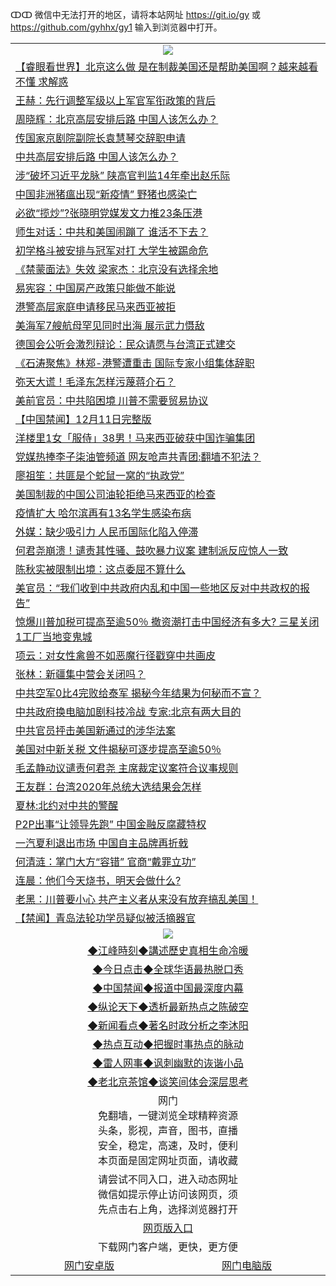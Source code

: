 ↀↀ 微信中无法打开的地区，请将本站网址 https://git.io/gy 或 https://github.com/gyhhx/gy1 输入到浏览器中打开。 

 <table>

  <tr>
    <td colspan="2" align=center><img src="https://cdn.jsdelivr.net/gh/gyoupiodf/im1/20190822-2.jpg"></td>
 </tr>
<tr><td colspan="2" align="left"><a href="https://xball.casa/oo.aspx?name=c1105786&key=eqxowaguscvmxdgc&from=gy">【睿眼看世界】北京这么做 是在制裁美国还是帮助美国啊？越来越看不懂 求解惑</a></td></tr>
<tr><td colspan="2" align="left"><a href="https://xball.casa/oo.aspx?name=c1105882&key=eqxowaguscvmxdgc&from=gy">王赫：先行调整军级以上军官军衔政策的背后</a></td></tr>
<tr><td colspan="2" align="left"><a href="https://xball.casa/oo.aspx?name=c1105834&key=eqxowaguscvmxdgc&from=gy">周晓辉：北京高层安排后路 中国人该怎么办？</a></td></tr>
<tr><td colspan="2" align="left"><a href="https://xball.casa/oo.aspx?name=c1105784&key=eqxowaguscvmxdgc&from=gy">传国家京剧院副院长袁慧琴交辞职申请</a></td></tr>
<tr><td colspan="2" align="left"><a href="https://xball.casa/oo.aspx?name=c1105890&key=eqxowaguscvmxdgc&from=gy">中共高层安排后路 中国人该怎么办？</a></td></tr>
<tr><td colspan="2" align="left"><a href="https://xball.casa/oo.aspx?name=c1105798&key=eqxowaguscvmxdgc&from=gy">涉“破坏习近平龙脉” 陕高官判监14年牵出赵乐际</a></td></tr>
<tr><td colspan="2" align="left"><a href="https://xball.casa/oo.aspx?name=c1105883&key=eqxowaguscvmxdgc&from=gy">中国非洲猪瘟出现“新疫情” 野猪也感染亡</a></td></tr>
<tr><td colspan="2" align="left"><a href="https://xball.casa/oo.aspx?name=c1105884&key=eqxowaguscvmxdgc&from=gy">必欲“揽炒”?张晓明党媒发文力推23条压港</a></td></tr>
<tr><td colspan="2" align="left"><a href="https://xball.casa/oo.aspx?name=c1105803&key=eqxowaguscvmxdgc&from=gy">师生对话：中共和美国闹蹦了 谁活不下去？</a></td></tr>
<tr><td colspan="2" align="left"><a href="https://xball.casa/oo.aspx?name=c1105880&key=eqxowaguscvmxdgc&from=gy">初学格斗被安排与冠军对打 大学生被踢命危</a></td></tr>
<tr><td colspan="2" align="left"><a href="https://xball.casa/oo.aspx?name=c1105879&key=eqxowaguscvmxdgc&from=gy">《禁蒙面法》失效 梁家杰：北京没有选择余地</a></td></tr>
<tr><td colspan="2" align="left"><a href="https://xball.casa/oo.aspx?name=c1105796&key=eqxowaguscvmxdgc&from=gy">易宪容：中国房产政策只能做不能说</a></td></tr>
<tr><td colspan="2" align="left"><a href="https://xball.casa/oo.aspx?name=c1105863&key=eqxowaguscvmxdgc&from=gy">港警高层家庭申请移民马来西亚被拒</a></td></tr>
<tr><td colspan="2" align="left"><a href="https://xball.casa/oo.aspx?name=c1105889&key=eqxowaguscvmxdgc&from=gy">美海军7艘航母罕见同时出海 展示武力慑敌</a></td></tr>
<tr><td colspan="2" align="left"><a href="https://xball.casa/oo.aspx?name=c1105896&key=eqxowaguscvmxdgc&from=gy">德国会公听会激烈辩论：民众请愿与台湾正式建交</a></td></tr>
<tr><td colspan="2" align="left"><a href="https://xball.casa/oo.aspx?name=c1105915&key=eqxowaguscvmxdgc&from=gy">《石涛聚焦》林郑-港警遭重击 国际专家小组集体辞职</a></td></tr>
<tr><td colspan="2" align="left"><a href="https://xball.casa/oo.aspx?name=c1105920&key=eqxowaguscvmxdgc&from=gy">弥天大谎！毛泽东怎样污蔑蒋介石？</a></td></tr>
<tr><td colspan="2" align="left"><a href="https://xball.casa/oo.aspx?name=c1105878&key=eqxowaguscvmxdgc&from=gy">美前官员：中共陷困境 川普不需要贸易协议</a></td></tr>
<tr><td colspan="2" align="left"><a href="https://xball.casa/oo.aspx?name=c1105901&key=eqxowaguscvmxdgc&from=gy">【中国禁闻】12月11日完整版</a></td></tr>
<tr><td colspan="2" align="left"><a href="https://xball.casa/oo.aspx?name=c1105825&key=eqxowaguscvmxdgc&from=gy">洋楼里1女「服侍」38男！马来西亚破获中国诈骗集团</a></td></tr>
<tr><td colspan="2" align="left"><a href="https://xball.casa/oo.aspx?name=c1105836&key=eqxowaguscvmxdgc&from=gy">党媒热捧李子柒油管频道 网友呛声共青团:翻墙不犯法？</a></td></tr>
<tr><td colspan="2" align="left"><a href="https://xball.casa/oo.aspx?name=c1105793&key=eqxowaguscvmxdgc&from=gy">廖祖笙：共匪是个蛇鼠一窝的“执政党”</a></td></tr>
<tr><td colspan="2" align="left"><a href="https://xball.casa/oo.aspx?name=c1105826&key=eqxowaguscvmxdgc&from=gy">美国制裁的中国公司油轮拒绝马来西亚的检查</a></td></tr>
<tr><td colspan="2" align="left"><a href="https://xball.casa/oo.aspx?name=c1105829&key=eqxowaguscvmxdgc&from=gy">疫情扩大 哈尔滨再有13名学生感染布病</a></td></tr>
<tr><td colspan="2" align="left"><a href="https://xball.casa/oo.aspx?name=c1105898&key=eqxowaguscvmxdgc&from=gy">外媒：缺少吸引力 人民币国际化陷入停滞</a></td></tr>
<tr><td colspan="2" align="left"><a href="https://xball.casa/oo.aspx?name=c1105964&key=eqxowaguscvmxdgc&from=gy">何君尧崩溃！谴责其性骚、鼓吹暴力议案 建制派反应惊人一致</a></td></tr>
<tr><td colspan="2" align="left"><a href="https://xball.casa/oo.aspx?name=c1105866&key=eqxowaguscvmxdgc&from=gy">陈秋实被限制出境：这点委屈不算什么</a></td></tr>
<tr><td colspan="2" align="left"><a href="https://xball.casa/oo.aspx?name=c1105953&key=eqxowaguscvmxdgc&from=gy">美官员：“我们收到中共政府内乱和中国一些地区反对中共政权的报告”</a></td></tr>
<tr><td colspan="2" align="left"><a href="https://xball.casa/oo.aspx?name=c1105956&key=eqxowaguscvmxdgc&from=gy">惊爆川普加税可提高至逾50％ 撤资潮打击中国经济有多大? 三星关闭1工厂当地变鬼城</a></td></tr>
<tr><td colspan="2" align="left"><a href="https://xball.casa/oo.aspx?name=c1105799&key=eqxowaguscvmxdgc&from=gy">项云：对女性禽兽不如恶魔行径戳穿中共画皮</a></td></tr>
<tr><td colspan="2" align="left"><a href="https://xball.casa/oo.aspx?name=c1105846&key=eqxowaguscvmxdgc&from=gy">张林：新疆集中营会关闭吗？</a></td></tr>
<tr><td colspan="2" align="left"><a href="https://xball.casa/oo.aspx?name=c1105806&key=eqxowaguscvmxdgc&from=gy">中共空军0比4完败给泰军 揭秘今年结果为何秘而不宣？</a></td></tr>
<tr><td colspan="2" align="left"><a href="https://xball.casa/oo.aspx?name=c1105802&key=eqxowaguscvmxdgc&from=gy">中共政府换电脑加剧科技冷战 专家:北京有两大目的</a></td></tr>
<tr><td colspan="2" align="left"><a href="https://xball.casa/oo.aspx?name=c1105856&key=eqxowaguscvmxdgc&from=gy">中共官员抨击美国新通过的涉华法案</a></td></tr>
<tr><td colspan="2" align="left"><a href="https://xball.casa/oo.aspx?name=c1105795&key=eqxowaguscvmxdgc&from=gy">美国对中新关税 文件揭秘可逐步提高至逾50％</a></td></tr>
<tr><td colspan="2" align="left"><a href="https://xball.casa/oo.aspx?name=c1105865&key=eqxowaguscvmxdgc&from=gy">毛孟静动议谴责何君尧 主席裁定议案符合议事规则</a></td></tr>
<tr><td colspan="2" align="left"><a href="https://xball.casa/oo.aspx?name=c1105833&key=eqxowaguscvmxdgc&from=gy">王友群：台湾2020年总统大选结果会怎样</a></td></tr>
<tr><td colspan="2" align="left"><a href="https://xball.casa/oo.aspx?name=c1105835&key=eqxowaguscvmxdgc&from=gy">夏林:北约对中共的警醒</a></td></tr>
<tr><td colspan="2" align="left"><a href="https://xball.casa/oo.aspx?name=c1105921&key=eqxowaguscvmxdgc&from=gy">P2P出事“让领导先跑” 中国金融反腐藏特权</a></td></tr>
<tr><td colspan="2" align="left"><a href="https://xball.casa/oo.aspx?name=c1105831&key=eqxowaguscvmxdgc&from=gy">一汽夏利退出市场  中国自主品牌再折戟</a></td></tr>
<tr><td colspan="2" align="left"><a href="https://xball.casa/oo.aspx?name=c1105820&key=eqxowaguscvmxdgc&from=gy">何清涟：掌门大方“容错” 官商“戴罪立功”</a></td></tr>
<tr><td colspan="2" align="left"><a href="https://xball.casa/oo.aspx?name=c1105804&key=eqxowaguscvmxdgc&from=gy">连晨：他们今天烧书，明天会做什么?</a></td></tr>
<tr><td colspan="2" align="left"><a href="https://xball.casa/oo.aspx?name=c1105917&key=eqxowaguscvmxdgc&from=gy">老黑：川普要小心 共产主义者从来没有放弃搞乱美国！</a></td></tr>
<tr><td colspan="2" align="left"><a href="https://xball.casa/oo.aspx?name=c1105902&key=eqxowaguscvmxdgc&from=gy">【禁闻】青岛法轮功学员疑似被活摘器官</a></td></tr>

 <tr>
   <td colspan="2" align=center><img src="https://cdn.jsdelivr.net/gh/gyoupiodf/im1/jf-1.jpg"></td>
  </tr>
   <tr>
   <td colspan="2" align=center> 
<a href="https://xball.casa/oo.aspx?name=c922850&key=eqxowaguscvmxdgc&from=gy&tag=9877">◆江峰時刻◆講述歷史真相生命冷暖</a><br/>
    </td>
  </tr>
   <tr>
   <td colspan="2" align=center> 
<a href="https://xball.casa/oo.aspx?name=c816850&key=eqxowaguscvmxdgc&from=gy&tag=9877">◆今日点击◆全球华语最热脱口秀</a><br/>
    </td>
  </tr>
  <tr>
  <td colspan="2" align=center>
<a href="https://xball.casa/oo.aspx?name=c816860&key=eqxowaguscvmxdgc&from=gy&tag=99733110">◆中国禁闻◆报道中国最深度内幕</a><br/>
   </tr>
  <tr>
     <td colspan="2" align=center>
<a href="https://xball.casa/oo.aspx?name=c816855&key=eqxowaguscvmxdgc&from=gy&tag=997110">◆纵论天下◆透析最新热点之陈破空</a><br/>
   </tr>
   <tr>
      <td colspan="2" align=center>
<a href="https://xball.casa/oo.aspx?name=c838308&key=eqxowaguscvmxdgc&from=gy&tag=9973110">◆新闻看点◆著名时政分析之李沐阳</a><br/>
   </tr>
   <tr>
     <td colspan="2" align=center>
<a href="https://xball.casa/oo.aspx?name=c816852&key=eqxowaguscvmxdgc&from=gy&tag=9733110">◆热点互动◆把握时事热点的脉动</a><br/>
   </tr>
   <tr>
      <td colspan="2" align=center>
<a href="https://xball.casa/oo.aspx?name=c816694&key=eqxowaguscvmxdgc&from=gy&tag=93310">◆雷人网事◆讽刺幽默的诙谐小品</a><br/>
   </tr>
   <tr>
    <td colspan="2" align=center>
<a href="https://xball.casa/oo.aspx?name=c816650&key=eqxowaguscvmxdgc&from=gy&tag=9973110">◆老北京茶馆◆谈笑间体会深层思考</a><br/>
   </tr>
<tr>
    <td colspan="2" align="center">网门<br/>免翻墙，一键浏览全球精粹资源<br/>头条，影视，声音，图书，直播<br/>安全，稳定，高速，及时，便利<br/>本页面是固定网址页面，请收藏</td>
  <tr>
  <tr>
    <td colspan="2" align="center">请尝试不同入口，进入动态网址<br/>微信如提示停止访问该网页，须<br/>先点击右上角，选择浏览器打开</td>
  <tr>
  <tr>
    <td colspan="2" align="center"><a href="https://cdn.statically.io/gh/otiny/up/master/show001.htm">网页版入口</a></td>
  </tr>
  <tr>
    <td colspan="2" align="center">下载网门客户端，更快，更方便</td>
  <tr>
  <tr>
    <td align="center"><a href="https://raw.githubusercontent.com/opipe/up/master/oGatea.apk">网门安卓版</a></td>
    <td align="center"><a href="https://raw.githubusercontent.com/opipe/up/master/oGate.zip">网门电脑版</a></td>
  </tr>

</table>

